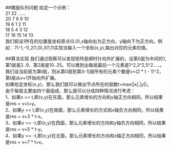 ##螺旋队列问题
给定一个示例：  
21 22 ......  
20 7 8 9 10  
19 6 1 2 11  
18 5 4 3 12  
17 16 15 14 13  
我们假设1所在的位置是坐标原点(0,0),x轴向右为正方向，y轴向下为正方向。例如：7(-1,-1),2(1,0),3(1,1)实现当输入一个坐标(x,y),输出对应的元素的值。  

##算法实现
我们通过观察可以发现矩阵是顺时针向外扩展的，设第0层为中间的1,第1层是2..9，第2层是10..25。可以推到出每层最后一个元素是1^2,3^2,5^2.....。  
我们设当前层为第t层，则从第0层到第(t-1)层所有的元素个数是v=(2 * t - 1)^2，第t层从v+1开始向外扩展。  
如果给定坐标(x,y)，那么我们就可以推出节点所在的层数t=max(|x|,|y|)。  
由于每层主要由四个面组成，那么就可以分成四种情况进行考虑：  
1、如果x == t,即(x,y)在东面，那么元素增长的方向和y轴正方向相同，所以结果是res = v+t+y。  
2、如果y == t,即(x,y)在南面，那么元素增长的方式和x轴负方向相同，所以结果是res = v+3 * t-x。  
3、如果x == -t,即(x,y)在西面，那么元素增长的方向和y轴负方向相同，所以结果是res = v+5 * t-y。  
4、如果y == -t,即(x,y)在北面，那么元素增长的方向和x轴正方向相同，所以结果是res = v+7 * t+x。  


